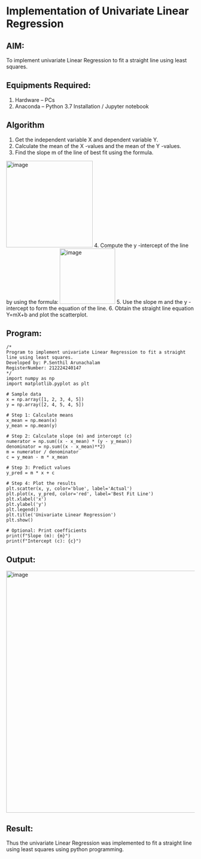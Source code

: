 # Implementation of Univariate Linear Regression
## AIM:
To implement univariate Linear Regression to fit a straight line using least squares.

## Equipments Required:
1. Hardware – PCs
2. Anaconda – Python 3.7 Installation / Jupyter notebook

## Algorithm
1. Get the independent variable X and dependent variable Y.
2. Calculate the mean of the X -values and the mean of the Y -values.
3. Find the slope m of the line of best fit using the formula. 
<img width="231" alt="image" src="https://user-images.githubusercontent.com/93026020/192078527-b3b5ee3e-992f-46c4-865b-3b7ce4ac54ad.png">
4. Compute the y -intercept of the line by using the formula:
<img width="148" alt="image" src="https://user-images.githubusercontent.com/93026020/192078545-79d70b90-7e9d-4b85-9f8b-9d7548a4c5a4.png">
5. Use the slope m and the y -intercept to form the equation of the line.
6. Obtain the straight line equation Y=mX+b and plot the scatterplot.

## Program:
```
/*
Program to implement univariate Linear Regression to fit a straight line using least squares.
Developed by: P.Senthil Arunachalam
RegisterNumber: 212224240147
*/
import numpy as np
import matplotlib.pyplot as plt

# Sample data
x = np.array([1, 2, 3, 4, 5])
y = np.array([2, 4, 5, 4, 5])

# Step 1: Calculate means
x_mean = np.mean(x)
y_mean = np.mean(y)

# Step 2: Calculate slope (m) and intercept (c)
numerator = np.sum((x - x_mean) * (y - y_mean))
denominator = np.sum((x - x_mean)**2)
m = numerator / denominator
c = y_mean - m * x_mean

# Step 3: Predict values
y_pred = m * x + c

# Step 4: Plot the results
plt.scatter(x, y, color='blue', label='Actual')
plt.plot(x, y_pred, color='red', label='Best Fit Line')
plt.xlabel('x')
plt.ylabel('y')
plt.legend()
plt.title('Univariate Linear Regression')
plt.show()

# Optional: Print coefficients
print(f"Slope (m): {m}")
print(f"Intercept (c): {c}")
```

## Output:

<img width="807" height="646" alt="image" src="https://github.com/user-attachments/assets/c87808de-baf6-48bb-bec8-627ea5879d14" />


## Result:
Thus the univariate Linear Regression was implemented to fit a straight line using least squares using python programming.
